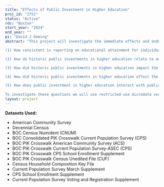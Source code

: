 ```yaml
---
title: "Effects of Public Investment in Higher Education"
proj_id: "2751"
status: "Active"
rdc: "Boston"
start_year: "2024"
end_year: ""
pi: "David J Deming"
abstract: "This project will investigate the immediate effects and enduring legacy of investments in public higher education in the United States for people and places, with a particular focus on investments made in the 1960's. Specifically, research questions include:

(1)	How consistent is reporting on educational attainment for individuals over time and across Census sources? 

(2)	How do historic public investments in higher education relate to educational, economic, social, and civic inequalities across and within states today?

(3)	How did historic public investments in higher education impact the long-term educational, economic, social, and civic outcomes of individuals--and their children and grandchildren (if available)? 

(4)	How did historic public investments in higher education affect the economic, demographic, and social characteristics of places? 

(5)	How does public investment in higher education interact with public investment in K-12 and/or early childhood education? 
	
To investigate these questions we will use restricted-use microdata versions of the Decennial Censuses, American Community Survey, and Current Population Survey for years spanning from 1940 to present day."
layout: project
---
```


**Datasets Used:**

  - American Community Survey 
  - Decennial Census 
  - BOC Census Numident (CNUM) 
  - BOC Consolidated PIK Crosswalk Current Population Survey (CPS) 
  - BOC PIK Crosswalk American Community Survey (ACS) 
  - BOC PIK Crosswalk Current Population Survey-ASEC (CPS) 
  - BOC PIK Crosswalk CPS School Enrollment Supplement 
  - BOC PIK Crosswalk Census Unedited File (CUF) 
  - Census Household Composition Key File 
  - Current Population Survey March Supplement 
  - CPS School Enrollment Supplement 
  - Current Population Survey Voting and Registration Supplement 

